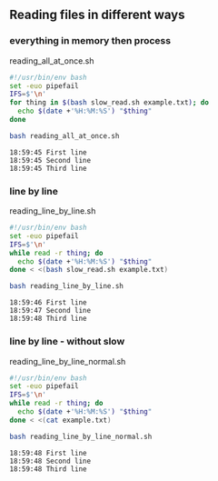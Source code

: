 ## Reading files in different ways
### everything in memory then process
reading_all_at_once.sh
```bash
#!/usr/bin/env bash
set -euo pipefail
IFS=$'\n'
for thing in $(bash slow_read.sh example.txt); do
  echo $(date +'%H:%M:%S') "$thing"
done
```
```bash
bash reading_all_at_once.sh
```
```
18:59:45 First line
18:59:45 Second line
18:59:45 Third line
```
### line by line
reading_line_by_line.sh
```bash
#!/usr/bin/env bash
set -euo pipefail
IFS=$'\n'
while read -r thing; do
  echo $(date +'%H:%M:%S') "$thing"
done < <(bash slow_read.sh example.txt)


```
```bash
bash reading_line_by_line.sh
```
```
18:59:46 First line
18:59:47 Second line
18:59:48 Third line
```
### line by line - without slow
reading_line_by_line_normal.sh
```bash
#!/usr/bin/env bash
set -euo pipefail
IFS=$'\n'
while read -r thing; do
  echo $(date +'%H:%M:%S') "$thing"
done < <(cat example.txt)


```
```bash
bash reading_line_by_line_normal.sh
```
```
18:59:48 First line
18:59:48 Second line
18:59:48 Third line
```
